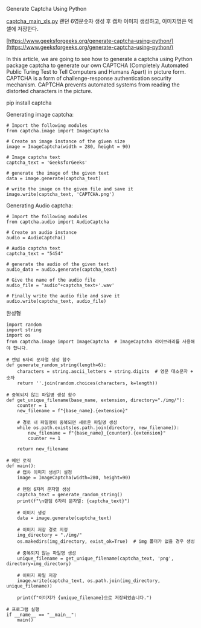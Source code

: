 
Generate Captcha Using Python

[captcha_main_xls.py](captcha_main_xls.py)
랜던 6영문숫자 생성 후 캡챠 이미지 생성하고, 이미지명은 엑셀에 저장한다. 


[https://www.geeksforgeeks.org/generate-captcha-using-python/](https://www.geeksforgeeks.org/generate-captcha-using-python/)


In this article, we are going to see how to generate a captcha using Python package captcha to generate our own CAPTCHA (Completely Automated Public Turing Test to Tell Computers and Humans Apart) in picture form. CAPTCHA is a form of challenge-response authentication security mechanism. CAPTCHA prevents automated systems from reading the distorted characters in the picture.



pip install captcha



Generating image captcha: 

    # Import the following modules
    from captcha.image import ImageCaptcha
     
    # Create an image instance of the given size
    image = ImageCaptcha(width = 280, height = 90)
     
    # Image captcha text
    captcha_text = 'GeeksforGeeks' 
     
    # generate the image of the given text
    data = image.generate(captcha_text)  
     
    # write the image on the given file and save it
    image.write(captcha_text, 'CAPTCHA.png')

Generating Audio captcha:

    # Import the following modules
    from captcha.audio import AudioCaptcha
    
    # Create an audio instance
    audio = AudioCaptcha() 
    
    # Audio captcha text
    captcha_text = "5454"
    
    # generate the audio of the given text
    audio_data = audio.generate(captcha_text)
    
    # Give the name of the audio file
    audio_file = "audio"+captcha_text+'.wav'
    
    # Finally write the audio file and save it
    audio.write(captcha_text, audio_file)


완성형
    
    import random
    import string
    import os
    from captcha.image import ImageCaptcha  # ImageCaptcha 라이브러리를 사용해야 합니다.
    
    # 랜덤 6자리 문자열 생성 함수
    def generate_random_string(length=6):
        characters = string.ascii_letters + string.digits  # 영문 대소문자 + 숫자
        return ''.join(random.choices(characters, k=length))
    
    # 중복되지 않는 파일명 생성 함수
    def get_unique_filename(base_name, extension, directory="./img/"):
        counter = 1
        new_filename = f"{base_name}.{extension}"
        
        # 경로 내 파일명이 중복되면 새로운 파일명 생성
        while os.path.exists(os.path.join(directory, new_filename)):
            new_filename = f"{base_name}_{counter}.{extension}"
            counter += 1
        
        return new_filename
    
    # 메인 로직
    def main():
        # 캡차 이미지 생성기 설정
        image = ImageCaptcha(width=280, height=90)
    
        # 랜덤 6자리 문자열 생성
        captcha_text = generate_random_string()
        print(f"\n랜덤 6자리 문자열: {captcha_text}")
    
        # 이미지 생성
        data = image.generate(captcha_text)
    
        # 이미지 저장 경로 지정
        img_directory = "./img/"
        os.makedirs(img_directory, exist_ok=True)  # img 폴더가 없을 경우 생성
    
        # 중복되지 않는 파일명 생성
        unique_filename = get_unique_filename(captcha_text, 'png', directory=img_directory)
    
        # 이미지 파일 저장
        image.write(captcha_text, os.path.join(img_directory, unique_filename))
    
        print(f"이미지가 {unique_filename}으로 저장되었습니다.")
    
    # 프로그램 실행
    if __name__ == "__main__":
        main()


















